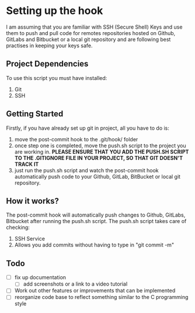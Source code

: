 # Setting up the hook
I am assuming that you are familiar with SSH (Secure Shell) Keys and use them to push and pull code for remotes repositories hosted on Github, GitLabs and Bitbucket or a local git repository and are following best practises in keeping your keys safe.

## Project Dependencies
To use this script you must have installed:

1. Git
2. SSH

## Getting Started
Firstly, if you have already set up git in project, all you have to do is:

1. move the post-commit hook to the .git/hook/ folder
2. once step one is completed, move the push.sh script to the project you are working in. **PLEASE ENSURE THAT YOU ADD THE PUSH.SH SCRIPT TO THE .GITIGNORE FILE IN YOUR PROJECT, SO THAT GIT DOESN'T TRACK IT**
3. just run the push.sh script and watch the post-commit hook automatically push code to your Github, GitLab, BitBucket or local git repository.

## How it works?

The post-commit hook will automatically push changes to Github, GitLabs, Bitbucket after running the push.sh script. The push.sh script takes care of checking:

1. SSH Service
2. Allows you add commits without having to type in "git commit -m"

## Todo

- [ ] fix up documentation
  - [ ] add screenshots or a link to a video tutorial
- [ ] Work out other features or improvements that can be implemented
- [ ] reorganize code base to reflect something similar to the C programming style
